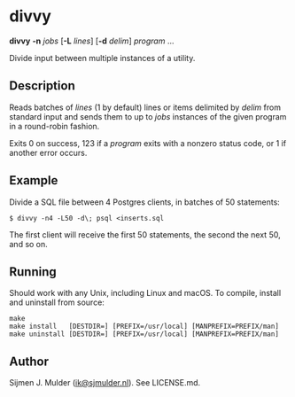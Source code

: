 divvy
=====

**divvy** **-n** *jobs* [**-L** *lines*] [**-d** *delim*] *program* ...

Divide input between multiple instances of a utility.

Description
-----------
Reads batches of *lines* (1 by default) lines or items delimited by
*delim* from standard input and sends them to up to *jobs* instances of
the given program in a round-robin fashion.

Exits 0 on success, 123 if a *program* exits with a nonzero status code,
or 1 if another error occurs.

Example
-------
Divide a SQL file between 4 Postgres clients, in batches of 50
statements:

    $ divvy -n4 -L50 -d\; psql <inserts.sql

The first client will receive the first 50 statements, the second the
next 50, and so on.

Running
-------
Should work with any Unix, including Linux and macOS. To compile,
install and uninstall from source:

    make
    make install   [DESTDIR=] [PREFIX=/usr/local] [MANPREFIX=PREFIX/man]
    make uninstall [DESTDIR=] [PREFIX=/usr/local] [MANPREFIX=PREFIX/man]

Author
------
Sijmen J. Mulder (<ik@sjmulder.nl>). See LICENSE.md.
